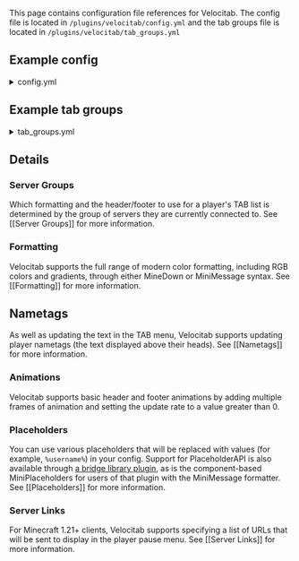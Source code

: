 This page contains configuration file references for Velocitab. 
The config file is located in `/plugins/velocitab/config.yml` and the tab groups file is located in `/plugins/velocitab/tab_groups.yml`

## Example config
<details>
<summary>config.yml</summary>

```yaml
# ┏━━━━━━━━━━━━━━━━━━━━━━━━━━━━━━┓
# ┃       Velocitab Config       ┃
# ┃    Developed by William278   ┃
# ┣━━━━━━━━━━━━━━━━━━━━━━━━━━━━━━┛
# ┣╸ Information: https://william278.net/project/velocitab
# ┗╸ Documentation: https://william278.net/docs/velocitab

# Check for updates on startup
check_for_updates: true
# Whether to remove nametag from players' heads if the nametag associated with their server group is empty.
remove_nametags: true
# Whether to disable header and footer if they are empty and let backend servers handle them.
disable_header_footer_if_empty: true
# Which text formatter to use (MINIMESSAGE, MINEDOWN or LEGACY)
formatter: MINIMESSAGE
# All servers which are not in other groups will be put in the fallback group.
# "false" will exclude them from Velocitab.
fallback_enabled: true
# The formats to use for the fallback group.
fallback_group: default
# Whether to show all players from all groups in the TAB list.
show_all_players_from_all_groups: false
# Define custom names to be shown in the TAB list for specific server names.
# If no custom display name is provided for a server, its original name will be used.
server_display_names:
  very-long-server-name: VLSN
# Whether to enable the PAPIProxyBridge hook for PAPI support
enable_papi_hook: true
# How long in seconds to cache PAPI placeholders for, in milliseconds. (0 to disable)
papi_cache_time: 30000
# If you are using MINIMESSAGE formatting, enable this to support MiniPlaceholders in formatting.
enable_mini_placeholders_hook: true
# Whether to send scoreboard teams packets. Required for player list sorting and nametag formatting.
# Turn this off if you're using scoreboard teams on backend servers.
send_scoreboard_packets: true
# If built-in placeholders return a blank string, fallback to Placeholder API equivalents.
# For example, if %prefix% returns a blank string, use %luckperms_prefix%. Requires PAPIProxyBridge.
fallback_to_papi_if_placeholder_blank: false
# Whether to sort players in the TAB list.
sort_players: true
# Remove gamemode spectator effect for other players in the TAB list.
remove_spectator_effect: false
# Whether to enable the Plugin Message API (allows backend plugins to perform certain operations)
enable_plugin_message_api: true
# A list of URLs that will be sent to display on player pause menus (Minecraft 1.21+ clients only).
# • Labels can be fully custom or built-in (one of 'bug_report', 'community_guidelines', 'support', 'status',
#   'feedback', 'community', 'website', 'forums', 'news', or 'announcements').
# • If you supply a url with a 'bug_report' label, it will be shown if the player is disconnected.
# • Specify a set of server groups each URL should be sent on. Use '*' to show a URL to all groups.
server_links:
  - label: '<#00fb9a>About Velocitab</#00fb9a>'
    url: 'https://william278.net/project/velocitab'
    groups:
      - '*'
```

</details>

## Example tab groups

<details>

<summary>tab_groups.yml</summary>

```yaml
# ┏━━━━━━━━━━━━━━━━━━━━━━━━━━━━━━┓
# ┃      Velocitab TabGroups     ┃
# ┃    Developed by William278   ┃
# ┣━━━━━━━━━━━━━━━━━━━━━━━━━━━━━━┛
# ┣╸ Information: https://william278.net/project/velocitab
# ┗╸ Documentation: https://william278.net/docs/velocitab

groups:
  - name: default
    headers:
      - <rainbow:!2>Running Velocitab by William278 & AlexDev_</rainbow>
    footers:
      - <gray>There are currently %players_online%/%max_players_online% players online</gray>
    format: <gray>[%server%] %prefix%%username%</gray>
    nametag:
      prefix: <white>%prefix%</white>
      suffix: <white>%suffix%</white>
    servers:
      - skyblock
      - minigames
      - survival
      - lobby
      - prison
      - creative
      - hub
    sorting_placeholders:
      - '%role_weight%'
      - '%username_lower%'
    collisions: false
    header_footer_update_rate: 1000
    placeholder_update_rate: 1000
    only_list_players_in_same_server: false
```

</details>

## Details
### Server Groups
Which formatting and the header/footer to use for a player's TAB list is determined by the group of servers they are currently connected to. See [[Server Groups]] for more information.

### Formatting
Velocitab supports the full range of modern color formatting, including RGB colors and gradients, through either MineDown or MiniMessage syntax. See [[Formatting]] for more information.

## Nametags
As well as updating the text in the TAB menu, Velocitab supports updating player nametags (the text displayed above their heads). See [[Nametags]] for more information.

### Animations
Velocitab supports basic header and footer animations by adding multiple frames of animation and setting the update rate to a value greater than 0.

### Placeholders
You can use various placeholders that will be replaced with values (for example, `%username%`) in your config. Support for PlaceholderAPI is also available through [a bridge library plugin](https://modrinth.com/plugin/papiproxybridge), as is the component-based MiniPlaceholders for users of that plugin with the MiniMessage formatter. See [[Placeholders]] for more information.

### Server Links
For Minecraft 1.21+ clients, Velocitab supports specifying a list of URLs that will be sent to display in the player pause menu. See [[Server Links]] for more information.
